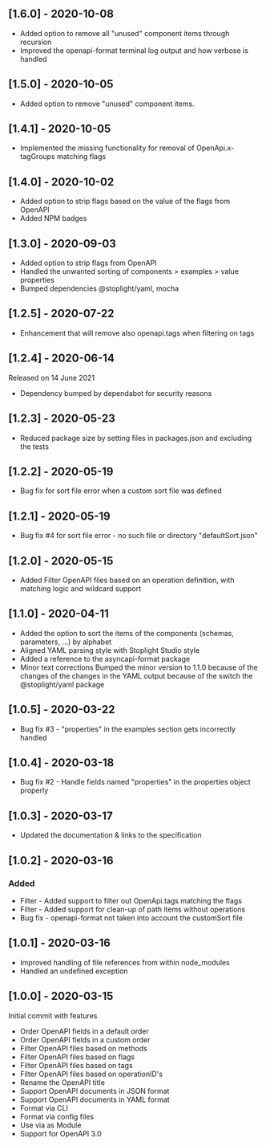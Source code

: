 ## [1.6.0] - 2020-10-08

- Added option to remove all "unused" component items through recursion
- Improved the openapi-format terminal log output and how verbose is handled

## [1.5.0] - 2020-10-05

- Added option to remove "unused" component items.

## [1.4.1] - 2020-10-05

- Implemented the missing functionality for removal of OpenApi.x-tagGroups matching flags

## [1.4.0] - 2020-10-02

- Added option to strip flags based on the value of the flags from OpenAPI
- Added NPM badges

## [1.3.0] - 2020-09-03

- Added option to strip flags from OpenAPI
- Handled the unwanted sorting of components > examples > value properties
- Bumped dependencies @stoplight/yaml, mocha

## [1.2.5] - 2020-07-22

- Enhancement that will remove also openapi.tags when filtering on tags

## [1.2.4] - 2020-06-14

Released on 14 June 2021

- Dependency bumped by dependabot for security reasons

## [1.2.3] - 2020-05-23

- Reduced package size by setting files in packages.json and excluding the tests

## [1.2.2] - 2020-05-19

- Bug fix for sort file error when a custom sort file was defined

## [1.2.1] - 2020-05-19

- Bug fix #4 for sort file error - no such file or directory "defaultSort.json"

## [1.2.0] - 2020-05-15

- Added Filter OpenAPI files based on an operation definition, with matching logic and wildcard support

## [1.1.0] - 2020-04-11

- Added the option to sort the items of the components (schemas, parameters, ...) by alphabet
- Aligned YAML parsing style with Stoplight Studio style
- Added a reference to the asyncapi-format package
- Minor text corrections Bumped the minor version to 1.1.0 because of the changes of the changes in the YAML output
  because of the switch the @stoplight/yaml package

## [1.0.5] - 2020-03-22

- Bug fix #3 - "properties" in the examples section gets incorrectly handled

## [1.0.4] - 2020-03-18

- Bug fix #2 - Handle fields named "properties" in the properties object properly

## [1.0.3] - 2020-03-17

- Updated the documentation & links to the specification

## [1.0.2] - 2020-03-16

### Added

- Filter - Added support to filter out OpenApi.tags matching the flags
- Filter - Added support for clean-up of path items without operations
- Bug fix - openapi-format not taken into account the customSort file

## [1.0.1] - 2020-03-16

- Improved handling of file references from within node_modules
- Handled an undefined exception

## [1.0.0] - 2020-03-15

Initial commit with features

- Order OpenAPI fields in a default order
- Order OpenAPI fields in a custom order
- Filter OpenAPI files based on methods
- Filter OpenAPI files based on flags
- Filter OpenAPI files based on tags
- Filter OpenAPI files based on operationID's
- Rename the OpenAPI title
- Support OpenAPI documents in JSON format
- Support OpenAPI documents in YAML format
- Format via CLI
- Format via config files
- Use via as Module
- Support for OpenAPI 3.0
